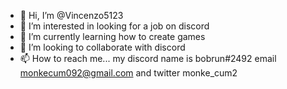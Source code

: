 - 👋 Hi, I’m @Vincenzo5123
- 👀 I’m interested in looking for a job on discord
- 🌱 I’m currently learning how to create games
- 💞️ I’m looking to collaborate with discord
- 📫 How to reach me... my discord name is bobrun#2492 email monkecum092@gmail.com and twitter monke_cum2
